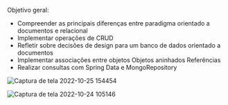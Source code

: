 Objetivo geral:
-  Compreender as principais diferenças entre paradigma orientado a documentos e relacional
-  Implementar operações de CRUD
-  Refletir sobre decisões de design para um banco de dados orientado a documentos
-  Implementar associações entre objetos
     Objetos aninhados
     Referências
-  Realizar consultas com Spring Data e MongoRepository

![Captura de tela 2022-10-25 154454](https://user-images.githubusercontent.com/101358552/197856271-4e7e9c7f-3f2e-43f9-a319-721405caf21a.png)

![Captura de tela 2022-10-24 105146](https://user-images.githubusercontent.com/101358552/197553092-b9c32456-179d-421f-8be8-6bac01aa2f5e.png)

